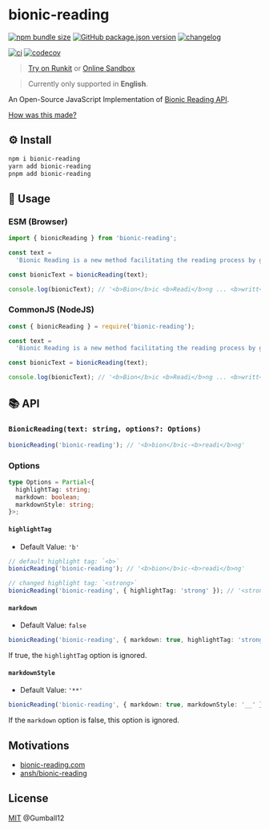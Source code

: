 # bionic-reading

[![npm bundle size](https://img.shields.io/bundlephobia/minzip/bionic-reading)](https://www.npmjs.com/package/bionic-reading) [![GitHub package.json version](https://img.shields.io/github/package-json/v/Gumball12/bionic-reading)](https://github.com/Gumball12/bionic-reading/releases) [![changelog](https://img.shields.io/badge/CHANGELOG-gray)](./CHANGELOG.md)

[![ci](https://github.com/Gumball12/bionic-reading/actions/workflows/ci.yaml/badge.svg)](https://github.com/Gumball12/bionic-reading/actions/workflows/ci.yaml) [![codecov](https://codecov.io/gh/Gumball12/bionic-reading/branch/main/graph/badge.svg?token=MsLDgzri5B)](https://codecov.io/gh/Gumball12/bionic-reading)

> [Try on Runkit](https://npm.runkit.com/bionic-reading) or [Online Sandbox](https://gumball12.github.io/bionic-reading/)

> Currently only supported in **English**.

An Open-Source JavaScript Implementation of [Bionic Reading API](https://bionic-reading.com/).

[How was this made?](./HOW.md)

## ⚙️ Install

```bash
npm i bionic-reading
yarn add bionic-reading
pnpm add bionic-reading
```

## 📖 Usage

### ESM (Browser)

```ts
import { bionicReading } from 'bionic-reading';

const text =
  'Bionic Reading is a new method facilitating the reading process by guiding the eyes through text with artificial fixation points. As a result, the reader is only focusing on the highlighted initial letters and lets the brain center complete the word. In a digital world dominated by shallow forms of reading, Bionic Reading aims to encourage a more in-depth reading and understanding of written content.';

const bionicText = bionicReading(text);

console.log(bionicText); // '<b>Bion</b>ic <b>Readi</b>ng ... <b>writt</b>en <b>conte</b>nt.'
```

### CommonJS (NodeJS)

```ts
const { bionicReading } = require('bionic-reading');

const text =
  'Bionic Reading is a new method facilitating the reading process by guiding the eyes through text with artificial fixation points. As a result, the reader is only focusing on the highlighted initial letters and lets the brain center complete the word. In a digital world dominated by shallow forms of reading, Bionic Reading aims to encourage a more in-depth reading and understanding of written content.';

const bionicText = bionicReading(text);

console.log(bionicText); // '<b>Bion</b>ic <b>Readi</b>ng ... <b>writt</b>en <b>conte</b>nt.'
```

## 📚 API

### `BionicReading(text: string, options?: Options)`

```ts
bionicReading('bionic-reading'); // '<b>bion</b>ic-<b>readi</b>ng'
```

### Options

```ts
type Options = Partial<{
  highlightTag: string;
  markdown: boolean;
  markdownStyle: string;
}>;
```

#### `highlightTag`

- Default Value: `'b'`

```ts
// default highlight tag: `<b>`
bionicReading('bionic-reading'); // '<b>bion</b>ic-<b>readi</b>ng'
```

```ts
// changed highlight tag: `<strong>`
bionicReading('bionic-reading', { highlightTag: 'strong' }); // '<strong>bion</strong>ic-<strong>readi</strong>ng'
```

#### `markdown`

- Default Value: `false`

```ts
bionicReading('bionic-reading', { markdown: true, highlightTag: 'strong' }); // '**bion**ic-**readi**ng'
```

If true, the `highlightTag` option is ignored.

#### `markdownStyle`

- Default Value: `'**'`

```ts
bionicReading('bionic-reading', { markdown: true, markdownStyle: '__' }); // '__bion__ic-__readi__ng'
```

If the `markdown` option is false, this option is ignored.

## Motivations

- [bionic-reading.com](https://bionic-reading.com/)
- [ansh/bionic-reading](https://github.com/ansh/bionic-reading)

## License

[MIT](./LICENSE) @Gumball12
